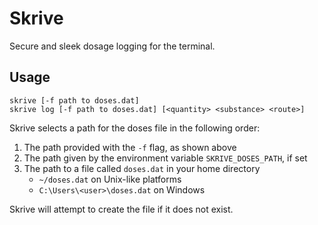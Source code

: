 # Skrive
Secure and sleek dosage logging for the terminal.

## Usage
```
skrive [-f path to doses.dat]
skrive log [-f path to doses.dat] [<quantity> <substance> <route>]
```


Skrive selects a path for the doses file in the following order:

1. The path provided with the `-f` flag, as shown above
2. The path given by the environment variable `SKRIVE_DOSES_PATH`, if set
3. The path to a file called `doses.dat` in your home directory
    - `~/doses.dat` on Unix-like platforms
    - `C:\Users\<user>\doses.dat` on Windows

Skrive will attempt to create the file if it does not exist.
